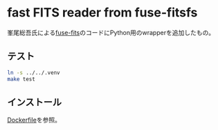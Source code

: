 # fast FITS reader from fuse-fitsfs

峯尾総吾氏による[fuse-fits](https://hscpfs-dev-gitlab.mtk.nao.ac.jp/sogo.mineo/fuse-fitsfs)のコードにPython用のwrapperを追加したもの。

## テスト

```bash
ln -s ../../.venv
make test
```

## インストール

[Dockerfile](../../Dockerfile)を参照。
